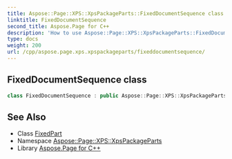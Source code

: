 ```yaml
---
title: Aspose::Page::XPS::XpsPackageParts::FixedDocumentSequence class
linktitle: FixedDocumentSequence
second_title: Aspose.Page for C++
description: 'How to use Aspose::Page::XPS::XpsPackageParts::FixedDocumentSequence class in C++.'
type: docs
weight: 200
url: /cpp/aspose.page.xps.xpspackageparts/fixeddocumentsequence/
---
```

## FixedDocumentSequence class




```cpp
class FixedDocumentSequence : public Aspose::Page::XPS::XpsPackageParts::FixedPart
```

## See Also

* Class [FixedPart](../fixedpart/)
* Namespace [Aspose::Page::XPS::XpsPackageParts](../)
* Library [Aspose.Page for C++](../../)
